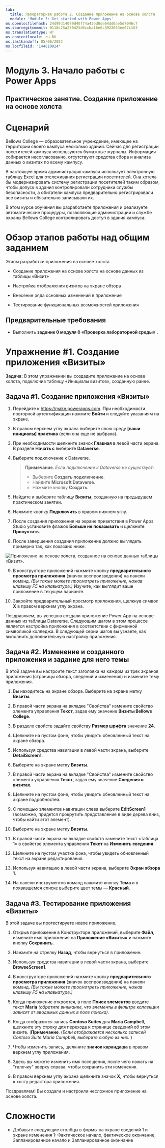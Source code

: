 ```yaml
---
lab:
  title: Лабораторная работа 2. Создание приложение на основе холста
  module: 'Module 3: Get started with Power Apps'
ms.openlocfilehash: 24d99d14079d40f74a43ed0de64dd6ae5d7046c7
ms.sourcegitcommit: 0118c25a230425d0ccba16e6c3922053ee07c183
ms.translationtype: HT
ms.contentlocale: ru-RU
ms.lasthandoff: 05/06/2022
ms.locfileid: "144810924"
---
```

# <a name="module-3-get-started-with-power-apps"></a>Модуль 3. Начало работы с Power Apps
## <a name="lab-how-to-build-a-canvas-app"></a>Практическое занятие. Создание приложение на основе холста

# <a name="scenario"></a>Сценарий

Bellows College — образовательное учреждение, имеющее на территории своего кампуса несколько зданий. Сейчас для регистрации посетителей кампуса используются бумажные журналы. Информация собирается несогласованно, отсутствуют средства сбора и анализа данных о визитах по всему кампусу.

В настоящее время администрация кампуса использует электронную таблицу Excel для отслеживания регистрации посетителей. Она хотела бы модернизировать систему регистрации посетителей таким образом, чтобы допуск в здания контролировали сотрудники службы безопасности, а обитатели кампуса предварительно регистрировали все визиты и обязательно записывали их.

В этом курсе обучения вы разработаете приложения и реализуете автоматические процедуры, позволяющие администрации и службе охраны Bellows College контролировать доступ в здания кампуса.

# <a name="high-level-lab-steps"></a>Обзор этапов работы над общим заданием

Этапы разработки приложения на основе холста

-   Создание приложения на основе холста на основе данных из таблицы «Визит»

-   Настройка отображения визитов на экране обзора

-   Внесение ряда основных изменений в приложение

-   Тестирование функциональных возможностей приложения

## <a name="prerequisites"></a>Предварительные требования

-   Выполнить **задание 0 модуля 0 «Проверка лабораторной среды»** .

# <a name="exercise-1-create-visits-app"></a>Упражнение \#1. Создание приложения «Визиты»

**Задача:** В этом упражнении вы создадите приложение на основе холста, подключив таблицу «Инициалы визитов», созданную ранее.

## <a name="task-1-create-a-visits-app"></a>Задача \#1. Создание приложения «Визиты»

1.  Перейдите к <https://make.powerapps.com>. При необходимости повторной аутентификации нажмите **Войти** и следуйте указаниям на экране.

2.  В правом верхнем углу экрана выберите свою среду **[ваши инициалы] практика** (если она еще не выбрана).

3.  При необходимости щелкните значок **Главная** в левой части экрана. В разделе **Начать с** выберите **Dataverse**.

4.  Выберите подключение к Dataverse. 

    >   **Примечание**. *Если подключение к Dataverse не существует:*
    >   -   Выберите **Создать подключение**.
    >   -   Найдите **Microsoft Dataverse**.
    >   -   Нажмите кнопку **Создать**.

5.  Найдите и выберите таблицу **Визиты**, созданную на предыдущем практическом занятии.

6.  Нажмите кнопку **Подключить** в правом нижнем углу.

7.  После создания приложения на экране приветствия в Power Apps Studio установите флажок **Больше не показывать** и щелкните **Пропустить**.

8.  После завершения создания приложение должно выглядеть примерно так, как показано ниже.

![Приложение на основе холста, созданное на основе данных таблицы «Визит».](media/2-canvas-app-from-data.png)

9. В конструкторе приложений нажмите кнопку **предварительного просмотра приложения** (значок воспроизведения) на панели команд. *(Вы также можете просмотреть приложение, нажав клавишу F5 на клавиатуре.)* Изучите, как выглядит ваше приложение в текущем варианте.

10. Закройте предварительный просмотр приложения, щелкнув символ **X** в правом верхнем углу экрана.

Поздравляем, вы успешно создали приложение Power App на основе данных из таблицы Dataverse. Следующим шагом в этом процессе является настройка приложения в соответствии с фирменной символикой колледжа. В следующей серии шагов вы узнаете, как выполнить дополнительную настройку приложения.

## <a name="task-2-modify-and-theme-the-newly-created-app"></a>Задача \#2. Изменение и созданного приложения и задание для него темы

В этой задаче вы настроите текст заголовка на каждом из трех экранов приложения (страницы обзора, сведений и изменения) и измените тему приложения.

1.  Вы находитесь на экране обзора. Выберите на экране метку **Визиты**.

3.  В правой части экрана на вкладке "Свойства" измените свойство элемента управления **Текст**, задав ему значение **Визиты Bellows College**.

4. В разделе свойств задайте свойству **Размер шрифта** значение **24**.

4.  Щелкните на пустом фоне, чтобы увидеть обновленный текст на экране обзора.

5.  Используя средства навигации в левой части экрана, выберите **DetailScreen1**.

5.  Выберите на экране метку **Визиты**.

6.  В правой части экрана на вкладке "Свойства" измените свойство элемента управления **Текст**, задав ему значение **Сведения о визитах**.

7.  Щелкните на пустом фоне, чтобы увидеть обновленный текст на экране подробностей.

8.  С помощью элементов навигации слева выберите **EditScreen1** (возможно, придется прокрутить представление в виде дерева вниз, чтобы найти этот элемент).

9.  Выберите на экране метку **Визиты**.

10.  В правой части экрана на вкладке свойств замените текст «Таблица 1» в свойстве элемента управления **Текст** на **Изменить сведения**.

11.  Щелкните на пустом участке фона, чтобы увидеть обновленный текст на экране редактирования.

12. Используя навигацию в левой части экрана, выберите **Экран обзора 1**.

13. На панели инструментов команд нажмите кнопку **Тема** и в появившемся списке выберите цвет темы — **Красный**.

## <a name="task-3-test-your-visits-app"></a>Задача \#3. Тестирование приложения «Визиты»

В этой задаче вы протестируете новое приложение.

1.  Открыв приложение в Конструкторе приложений, выберите **Файл**, измените имя приложения на **Приложение «Визиты»** и нажмите кнопку **Сохранить**.

2.  Нажмите на стрелку **Назад**, чтобы вернуться в приложение.

3.  Используя средства навигации в левой части экрана, выберите **BrowseScreen1**.

4.  В конструкторе приложений нажмите кнопку **предварительного просмотра приложения** (значок воспроизведения) на панели команд. *(Вы также можете просмотреть приложение, нажав клавишу F5 на клавиатуре.)*

4.  Когда приложение откроется, в поле **Поиск элементов** введите текст **Maria**
     *(обратите внимание, что элементы в фильтре коллекции зависят от вводимых данных в поле поиска).*

5.  Когда отобразится запись **Contoso Suites** для **Maria Campbell**, щелкните эту строку для перехода к странице сведений об этом визите. (**Примечание**. (*Если отображается несколько записей Contoso Suite Maria Campbell, выберите любую из них.* )

6.  Чтобы изменить запись, щелкните **значок карандаша** в правом верхнем углу приложения.

7.  Здесь вы можете изменить имя посещения, после чего нажать на "галочку" вверху справа. чтобы сохранить эти изменения.

8.  В правом верхнем углу экрана щелкните значок **X**, чтобы вернуться к хосту редактора приложения.

Поздравляем! Вы создали и настроили несложное приложение на основе холста.

# <a name="challenges"></a>Сложности

-   Добавьте следующие столбцы в формы на экране сведений 1 и экране изменения 1: Фактическое начало, фактическое окончание, Запланированное начало и Запланированное окончание
